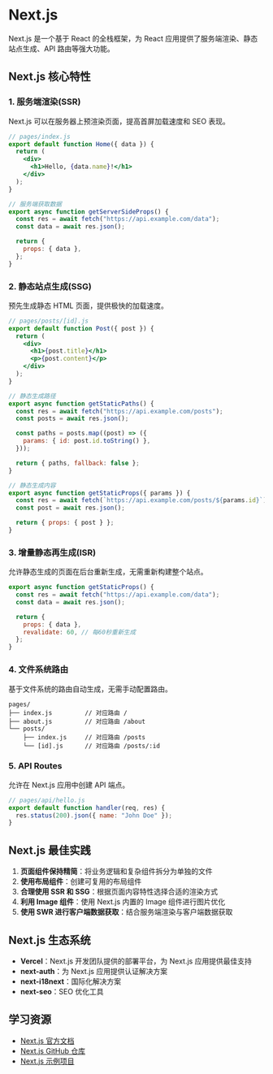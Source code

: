 # Next.js

Next.js 是一个基于 React 的全栈框架，为 React 应用提供了服务端渲染、静态站点生成、API 路由等强大功能。

## Next.js 核心特性

### 1. 服务端渲染(SSR)

Next.js 可以在服务器上预渲染页面，提高首屏加载速度和 SEO 表现。

```jsx
// pages/index.js
export default function Home({ data }) {
  return (
    <div>
      <h1>Hello, {data.name}!</h1>
    </div>
  );
}

// 服务端获取数据
export async function getServerSideProps() {
  const res = await fetch("https://api.example.com/data");
  const data = await res.json();

  return {
    props: { data },
  };
}
```

### 2. 静态站点生成(SSG)

预先生成静态 HTML 页面，提供极快的加载速度。

```jsx
// pages/posts/[id].js
export default function Post({ post }) {
  return (
    <div>
      <h1>{post.title}</h1>
      <p>{post.content}</p>
    </div>
  );
}

// 静态生成路径
export async function getStaticPaths() {
  const res = await fetch("https://api.example.com/posts");
  const posts = await res.json();

  const paths = posts.map((post) => ({
    params: { id: post.id.toString() },
  }));

  return { paths, fallback: false };
}

// 静态生成内容
export async function getStaticProps({ params }) {
  const res = await fetch(`https://api.example.com/posts/${params.id}`);
  const post = await res.json();

  return { props: { post } };
}
```

### 3. 增量静态再生成(ISR)

允许静态生成的页面在后台重新生成，无需重新构建整个站点。

```jsx
export async function getStaticProps() {
  const res = await fetch("https://api.example.com/data");
  const data = await res.json();

  return {
    props: { data },
    revalidate: 60, // 每60秒重新生成
  };
}
```

### 4. 文件系统路由

基于文件系统的路由自动生成，无需手动配置路由。

```
pages/
├── index.js         // 对应路由 /
├── about.js         // 对应路由 /about
└── posts/
    ├── index.js     // 对应路由 /posts
    └── [id].js      // 对应路由 /posts/:id
```

### 5. API Routes

允许在 Next.js 应用中创建 API 端点。

```jsx
// pages/api/hello.js
export default function handler(req, res) {
  res.status(200).json({ name: "John Doe" });
}
```

## Next.js 最佳实践

1. **页面组件保持精简**：将业务逻辑和复杂组件拆分为单独的文件
2. **使用布局组件**：创建可复用的布局组件
3. **合理使用 SSR 和 SSG**：根据页面内容特性选择合适的渲染方式
4. **利用 Image 组件**：使用 Next.js 内置的 Image 组件进行图片优化
5. **使用 SWR 进行客户端数据获取**：结合服务端渲染与客户端数据获取

## Next.js 生态系统

- **Vercel**：Next.js 开发团队提供的部署平台，为 Next.js 应用提供最佳支持
- **next-auth**：为 Next.js 应用提供认证解决方案
- **next-i18next**：国际化解决方案
- **next-seo**：SEO 优化工具

## 学习资源

- [Next.js 官方文档](https://nextjs.org/docs)
- [Next.js GitHub 仓库](https://github.com/vercel/next.js)
- [Next.js 示例项目](https://github.com/vercel/next.js/tree/canary/examples)
